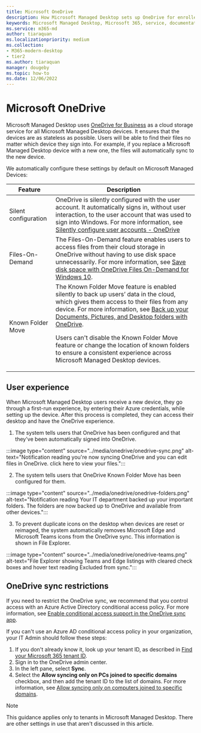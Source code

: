 ```yaml
---
title: Microsoft OneDrive
description: How Microsoft Managed Desktop sets up OneDrive for enrolled devices
keywords: Microsoft Managed Desktop, Microsoft 365, service, documentation, apps, line-of-business apps, LOB apps
ms.service: m365-md
author: tiaraquan
ms.localizationpriority: medium
ms.collection: 
- M365-modern-desktop
- tier2
ms.author: tiaraquan
manager: dougeby
ms.topic: how-to
ms.date: 12/06/2022
---
```


# Microsoft OneDrive

Microsoft Managed Desktop uses [OneDrive for Business](/onedrive/plan-onedrive-enterprise) as a cloud storage service for all Microsoft Managed Desktop devices. It ensures that the devices are as stateless as possible. Users will be able to find their files no matter which device they sign into. For example, if you replace a Microsoft Managed Desktop device with a new one, the files will automatically sync to the new device.

We automatically configure these settings by default on Microsoft Managed Devices:

| Feature | Description |
| ------ | ------ |
| Silent configuration | OneDrive is silently configured with the user account. It automatically signs in, without user interaction, to the user account that was used to sign into Windows. For more information, see [Silently configure user accounts - OneDrive](/onedrive/use-silent-account-configuration) |
| Files-On-Demand | The Files-On-Demand feature enables users to access files from their cloud storage in OneDrive without having to use disk space unnecessarily. For more information, see [Save disk space with OneDrive Files On-Demand for Windows 10](https://support.microsoft.com/office/save-disk-space-with-onedrive-files-on-demand-for-windows-10-0e6860d3-d9f3-4971-b321-7092438fb38e). |
| Known Folder Move | The Known Folder Move feature is enabled silently to back up users’ data in the cloud, which gives them access to their files from any device. For more information, see [Back up your Documents, Pictures, and Desktop folders with OneDrive](https://support.microsoft.com/office/back-up-your-documents-pictures-and-desktop-folders-with-onedrive-d61a7930-a6fb-4b95-b28a-6552e77c3057). <p> Users can't disable the Known Folder Move feature or change the location of known folders to ensure a consistent experience across Microsoft Managed Desktop devices.</p>|

## User experience

When Microsoft Managed Desktop users receive a new device, they go through a first-run experience, by entering their Azure credentials, while setting up the device. After this process is completed, they can access their desktop and have the OneDrive experience.

1. The system tells users that OneDrive has been configured and that they've been automatically signed into OneDrive.

:::image type="content" source="../media/onedrive/onedrive-sync.png" alt-text="Notification reading you're now syncing OneDrive and you can edit files in OneDrive. click here to view your files.":::

2. The system tells users that OneDrive Known Folder Move has been configured for them.

:::image type="content" source="../media/onedrive/onedrive-folders.png" alt-text="Notification reading Your IT department backed up your important folders. The folders are now backed up to OneDrive and available from other devices.":::

3. To prevent duplicate icons on the desktop when devices are reset or reimaged, the system automatically removes Microsoft Edge and Microsoft Teams icons from the OneDrive sync. This information is shown in File Explorer.

:::image type="content" source="../media/onedrive/onedrive-teams.png" alt-text="File Explorer showing Teams and Edge listings with cleared check boxes and hover text reading Excluded from sync.":::

## OneDrive sync restrictions

If you need to restrict the OneDrive sync, we recommend that you control access with an Azure Active Directory conditional access policy. For more information, see
[Enable conditional access support in the OneDrive sync app](/onedrive/enable-conditional-access).

If you can't use an Azure AD conditional access policy in your organization, your IT Admin should follow these steps:

1. If you don't already know it, look up your tenant ID, as described in [Find your Microsoft 365 tenant ID](/onedrive/find-your-office-365-tenant-id).
1. Sign in to the OneDrive admin center.
1. In the left pane, select **Sync**.
1. Select the **Allow syncing only on PCs joined to specific domains** checkbox, and then add the tenant ID to the list of domains. For more information, see [Allow syncing only on computers joined to specific domains](/onedrive/allow-syncing-only-on-specific-domains).

> [!NOTE]
> This guidance applies only to tenants in Microsoft Managed Desktop. There are other settings in use that aren't discussed in this article.
